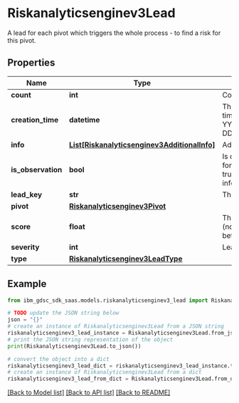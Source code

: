 # Riskanalyticsenginev3Lead

A lead for each pivot which triggers the whole process - to find a risk for this pivot.

## Properties

Name | Type | Description | Notes
------------ | ------------- | ------------- | -------------
**count** | **int** | Count of events. | [optional] 
**creation_time** | **datetime** | The lead creation time in format YYYY-MM-DDTHH:mm:ss.sssZ. | [optional] 
**info** | [**List[Riskanalyticsenginev3AdditionalInfo]**](Riskanalyticsenginev3AdditionalInfo.md) | Additional info. | [optional] 
**is_observation** | **bool** | Is observation flag for the lead to set true based on lead information. | [optional] 
**lead_key** | **str** | The Lead Key name. | [optional] 
**pivot** | [**Riskanalyticsenginev3Pivot**](Riskanalyticsenginev3Pivot.md) |  | [optional] 
**score** | **float** | The lead score (normalized score between 0 and 1). | [optional] 
**severity** | **int** | Lead severity. | [optional] 
**type** | [**Riskanalyticsenginev3LeadType**](Riskanalyticsenginev3LeadType.md) |  | [optional] 

## Example

```python
from ibm_gdsc_sdk_saas.models.riskanalyticsenginev3_lead import Riskanalyticsenginev3Lead

# TODO update the JSON string below
json = "{}"
# create an instance of Riskanalyticsenginev3Lead from a JSON string
riskanalyticsenginev3_lead_instance = Riskanalyticsenginev3Lead.from_json(json)
# print the JSON string representation of the object
print(Riskanalyticsenginev3Lead.to_json())

# convert the object into a dict
riskanalyticsenginev3_lead_dict = riskanalyticsenginev3_lead_instance.to_dict()
# create an instance of Riskanalyticsenginev3Lead from a dict
riskanalyticsenginev3_lead_from_dict = Riskanalyticsenginev3Lead.from_dict(riskanalyticsenginev3_lead_dict)
```
[[Back to Model list]](../README.md#documentation-for-models) [[Back to API list]](../README.md#documentation-for-api-endpoints) [[Back to README]](../README.md)



